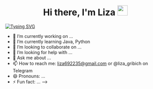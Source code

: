 <h1 align="center">Hi there, I'm Liza
<img src="https://smile-emoji.ru/wp-content/uploads/site-images/discord/464cdfe6f118458c3715ab4e64299565.gif" height="32"/></h1>

<a href="https://git.io/typing-svg"><img src="https://readme-typing-svg.herokuapp.com?font=Fira+Code&pause=2500&color=F759D9&width=435&lines=Computer+science+student+from+Russia" alt="Typing SVG" /></a>

- 🔭 I’m currently working on ...
- 🌱 I’m currently learning Java, Python
- 👯 I’m looking to collaborate on ...
- 🤔 I’m looking for help with ...
- 💬 Ask me about ...
- 📫 How to reach me: liza692235@gmail.com or @liza_gribich on Telegram
- 😄 Pronouns: ...
- ⚡ Fun fact: ...
-->
